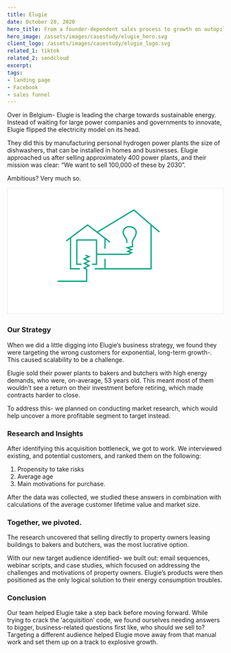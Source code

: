 ```yaml
---
title: Elugie
date: October 28, 2020
hero_title: From a founder-dependent sales process to growth on autopilot
hero_image: /assets/images/casestudy/elugie_hero.svg
client_logo: /assets/images/casestudy/elugie_logo.svg
related_1: tiktok
related_2: sendcloud
excerpt:
tags:
- landing page
- Facebook
- sales funnel
---
```


<p class="lead">
Over in Belgium- Elugie is leading the charge towards sustainable energy. Instead of waiting for large power companies and governments to innovate, Elugie flipped the electricity model on its head.

They did this by manufacturing personal hydrogen power plants the size of dishwashers, that can be installed in homes and businesses.
Elugie approached us after selling approximately 400 power plants, and their mission was clear: “We want to sell 100,000 of these by 2030”. 

Ambitious? Very much so.

</p>

![](/assets/images/casestudy/elugie_1.png)


### Our Strategy

When we did a little digging into Elugie’s business strategy, we found they were targeting the wrong customers for exponential, long-term growth-. This caused scalability to be a challenge.

Elugie sold their power plants to bakers and butchers with high energy demands, who were, on-average, 53 years old. This meant most of them wouldn’t see a return on their investment before retiring, which made contracts harder to close.

To address this- we planned on conducting market research, which would help uncover a more profitable segment to target instead.

### Research and Insights

After identifying this acquisition bottleneck, we got to work.
We interviewed existing, and potential customers, and ranked them on the following:

1. Propensity to take risks
2. Average age
3. Main motivations for purchase. 

After the data was collected, we studied these answers in combination with calculations of the average customer lifetime value and market size. 

### Together, we pivoted. 

The research uncovered that selling directly to property owners leasing buildings to bakers and butchers, was the most lucrative option. 

With our new target audience identified- we built out: email sequences, webinar scripts, and case studies, which focused on addressing the challenges and motivations of property owners. Elugie’s products were then positioned as the only logical solution to their energy consumption troubles. 

### Conclusion

Our team helped Elugie take a step back before moving forward. While trying to crack the ‘acquisition’ code, we found ourselves needing answers to bigger, business-related questions first like, who should we sell to? Targeting a different audience helped Elugie move away from that manual work and set them up on a track to explosive growth. 


